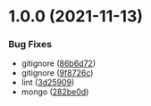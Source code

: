 # 1.0.0 (2021-11-13)


### Bug Fixes

* gitignore ([86b6d72](https://github.com/HiogoPariz/site-tattoo-backend/commit/86b6d72d2c88972a4fbe6fb4c481191125fae7aa))
* gitignore ([9f8726c](https://github.com/HiogoPariz/site-tattoo-backend/commit/9f8726cc4d8bcf97fd5c232b4166ae306b25eeff))
* lint ([3d25909](https://github.com/HiogoPariz/site-tattoo-backend/commit/3d25909ab82e34fe3081bd46f18631f1b93f3115))
* mongo ([282be0d](https://github.com/HiogoPariz/site-tattoo-backend/commit/282be0d5e7ceb53a1df0b71581c3729e281497be))
